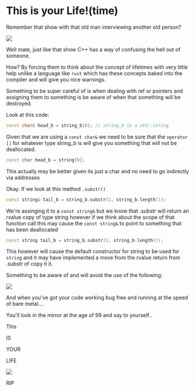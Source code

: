 # This is your Life!(time)

Remember that show with that old man interviewing another old person?

<img src="https://i.ytimg.com/vi/CRTArZ2nnI8/hqdefault.jpg">

Well mate, just like that show C++ has a way of confusing the hell out of someone. 

How? By forcing them to think about the concept of lifetimes with very little help unlike a language like `rust` which has these concepts baked into the compiler and will give you nice warnings. 

Something to be super careful of is when dealing with ref or pointers and assigning them to something is be aware of when that something will be destroyed. 


Look at this code:
```c++
const char& head_b = string_b[0]; // string_b is a std::string
```

Given that we are using a `const char&` we need to be sure that the `operator []` for whatever type string_b is will give you something that will not be deallocated.


```c++
const char head_b = string[0]; 
```

This actually may be better given its just a char and no need to go indirectly via addresses 

Okay. If we look at this method `.substr()` 

```c++
const string& tail_b = string_b.substr(1, string_b.length());
```

We're assinging it to a `const string&` but we know that .substr will return an rvalue copy of type string however if we think about the scope of that function call this may cause the `const string&` to point to something that has been deallocated

```c++
const string tail_b = string_b.substr(1, string_b.length());
```

This however will cause the default constructor for string to be used for `string` and it may have implemented a move from the rvalue return from .substr of copy it it.

Something to be aware of and will avoid the use of the following:

<img src="https://i.pinimg.com/originals/83/5b/2b/835b2b1227522dc6467761fb904d1a34.jpg"/>


And when you've got your code working bug free and running at the speed of bare metal....

You'll look in the mirror at the age of 99 and say to yourself..

This

IS

YOUR

LIFE


<img src="https://media.giphy.com/media/g9582DNuQppxC/source.gif"/>

RIP

